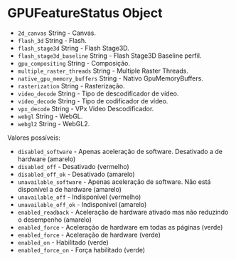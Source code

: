 # GPUFeatureStatus Object

* `2d_canvas` String - Canvas.
* `flash_3d` String - Flash.
* `flash_stage3d` String - Flash Stage3D.
* `flash_stage3d_baseline` String - Flash Stage3D Baseline perfil.
* `gpu_compositing` String - Composição.
* `multiple_raster_threads` String - Multiple Raster Threads.
* `native_gpu_memory_buffers` String - Nativo GpuMemoryBuffers.
* `rasterization` String - Rasterização.
* `video_decode` String - Tipo de descodificador de vídeo.
* `video_decode` String - Tipo de codificador de vídeo.
* `vpx_decode` String - VPx Video Descodificador.
* `webgl` String - WebGL.
* `webgl2` String - WebGL2.

Valores possíveis:

* `disabled_software` - Apenas aceleração de software. Desativado a de hardware (amarelo)
* `disabled_off` - Desativado (vermelho)
* `disabled_off_ok` - Desativado (amarelo)
* `unavailable_software` - Apenas aceleração de software. Não está disponível a de hardware (amarelo)
* `unavailable_off` - Indisponível (vermelho)
* `unavailable_off_ok` - Indisponível (amarelo)
* `enabled_readback` - Aceleração de hardware ativado mas não reduzindo o desempenho (amarelo)
* `enabled_force` - Aceleração de hardware em todas as páginas (verde)
* `enabled_force` - Aceleração de hardware (verde)
* `enabled_on` - Habilitado (verde)
* `enabled_force_on` - Força habilitado (verde)